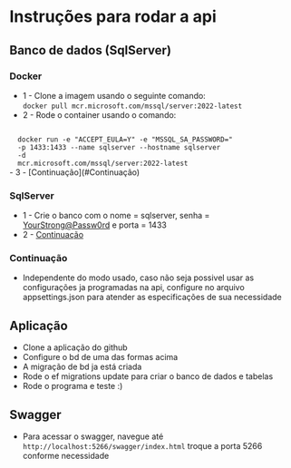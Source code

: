 # Instruções para rodar a api

## Banco de dados (SqlServer)

### Docker
- 1 - Clone a imagem usando o seguinte comando:  
<code>docker pull mcr.microsoft.com/mssql/server:2022-latest</code>
- 2 - Rode o container usando o comando:  
<code>
  docker run -e "ACCEPT_EULA=Y" -e "MSSQL_SA_PASSWORD=<YourStrong@Passw0rd>"   
  -p 1433:1433 --name sqlserver --hostname sqlserver 
  -d  
  mcr.microsoft.com/mssql/server:2022-latest
</code>
- 3 - [Continuação](#Continuação)

### SqlServer
- 1 - Crie o banco com o nome = sqlserver, senha = <YourStrong@Passw0rd> e porta = 1433
- 2 - [Continuação](#Continuação)

### Continuação

- Independente do modo usado, caso não seja possivel usar as configurações ja programadas na api, 
configure no arquivo appsettings.json para atender as especificações de sua necessidade

## Aplicação

- Clone a aplicação do github
- Configure o bd de uma das formas acima
- A migração de bd ja está criada
- Rode o ef migrations update para criar o banco de dados e tabelas
- Rode o programa e teste :)

## Swagger

- Para acessar o swagger, navegue até <code>http://localhost:5266/swagger/index.html</code>
troque a porta 5266 conforme necessidade
